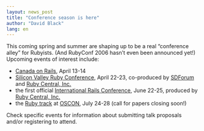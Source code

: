 ```yaml
---
layout: news_post
title: "Conference season is here"
author: "David Black"
lang: en
---
```


This coming spring and summer are shaping up to be a real “conference
alley” for Rubyists. (And RubyConf 2006 hasn’t even been announced yet!)
Upcoming events of interest include:

* [Canada on Rails][1], April 13-14
* [Silicon Valley Ruby Conference][2], April 22-23, co-produced by
  [SDForum][3] and [Ruby Central, Inc.][4]
* the first official [International Rails Conference][5], June 22-25,
  produced by [Ruby Central, Inc.][4]
* the [Ruby track][6] at [OSCON][7], July 24-28 (call for papers closing
  soon!)

Check specific events for information about submitting talk proposals
and/or registering to attend.



[1]: http://www.canadaonrails.org
[2]: http://www.sdforum.org/rubyconference
[3]: http://www.sdforum.org
[4]: http://rubycentral.org
[5]: http://www.railsconf.org
[6]: http://conferences.oreillynet.com/cs/os2006/create/e_sess/
[7]: http://conferences.oreillynet.com/os2006/
